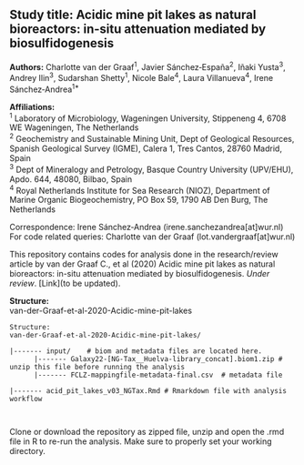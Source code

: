  
Study title: Acidic mine pit lakes as natural bioreactors: in-situ attenuation mediated by biosulfidogenesis   
----------------------------------------------------------------------------------  
**Authors:** Charlotte van der Graaf<sup>1</sup>, Javier Sánchez‑España<sup>2</sup>, Iñaki Yusta<sup>3</sup>, Andrey Ilin<sup>3</sup>, Sudarshan Shetty<sup>1</sup>, Nicole Bale<sup>4</sup>, Laura Villanueva<sup>4</sup>, Irene Sánchez‑Andrea<sup>1*</sup>  

**Affiliations:**  
<sup>1</sup> Laboratory of Microbiology, Wageningen University, Stippeneng 4, 6708 WE Wageningen, The Netherlands  
<sup>2</sup> Geochemistry and Sustainable Mining Unit, Dept of Geological Resources, Spanish Geological Survey (IGME), Calera 1, Tres Cantos, 28760 Madrid, Spain  
<sup>3</sup> Dept of Mineralogy and Petrology, Basque Country University (UPV/EHU), Apdo. 644, 48080, Bilbao, Spain    
<sup>4</sup> Royal Netherlands Institute for Sea Research (NIOZ), Department of Marine Organic Biogeochemistry, PO Box 59, 1790 AB Den Burg, The Netherlands   


Correspondence: Irene Sánchez‑Andrea (irene.sanchezandrea[at]wur.nl)   
For code related queries: Charlotte van der Graaf (lot.vandergraaf[at]wur.nl)   

This repository contains codes for analysis done in the research/review article by van der Graaf C., et al (2020) Acidic mine pit lakes as natural bioreactors: in-situ attenuation mediated by biosulfidogenesis.  _Under review_. [Link](to be updated).  

**Structure:**      
van-der-Graaf-et-al-2020-Acidic-mine-pit-lakes


```
Structure:  
van-der-Graaf-et-al-2020-Acidic-mine-pit-lakes/  

|------- input/    # biom and metadata files are located here.     
      |------- Galaxy22-[NG-Tax__Huelva-library_concat].biom1.zip # unzip this file before running the analysis    
      |------- FCLZ-mappingfile-metadata-final.csv  # metadata file   
      
|------- acid_pit_lakes_v03_NGTax.Rmd # Rmarkdown file with analysis workflow  
                        


```
Clone or download the repository as zipped file, unzip and open the .rmd file in R to re-run the analysis. 
Make sure to properly set your working directory.




